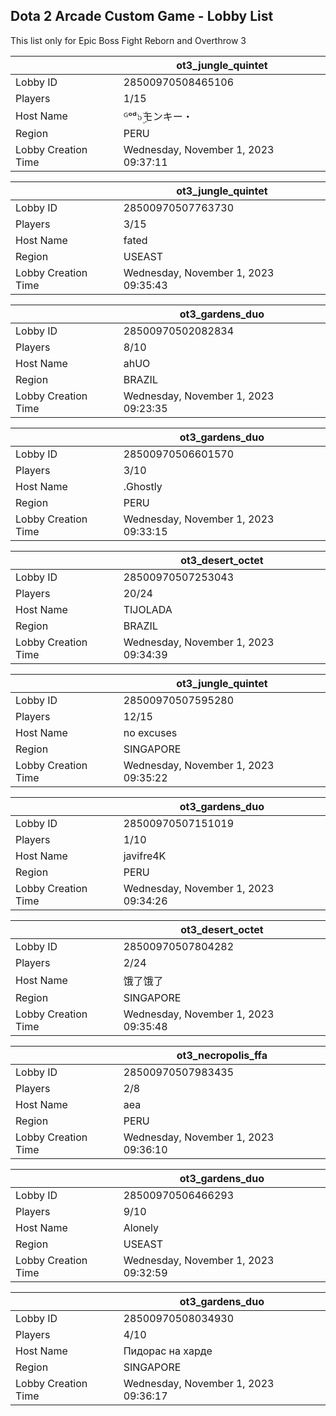 ## Dota 2 Arcade Custom Game - Lobby List

This list only for Epic Boss Fight Reborn and Overthrow 3

|  | ot3_jungle_quintet |
| ------ | ------ |
| Lobby ID | 28500970508465106 |
| Players | 1/15 |
| Host Name | ᴳᵒᵈ๖ۣۜモンキー・ |
| Region | PERU |
| Lobby Creation Time | Wednesday, November 1, 2023 09:37:11 |


|  | ot3_jungle_quintet |
| ------ | ------ |
| Lobby ID | 28500970507763730 |
| Players | 3/15 |
| Host Name | fated |
| Region | USEAST |
| Lobby Creation Time | Wednesday, November 1, 2023 09:35:43 |


|  | ot3_gardens_duo |
| ------ | ------ |
| Lobby ID | 28500970502082834 |
| Players | 8/10 |
| Host Name | ahUO |
| Region | BRAZIL |
| Lobby Creation Time | Wednesday, November 1, 2023 09:23:35 |


|  | ot3_gardens_duo |
| ------ | ------ |
| Lobby ID | 28500970506601570 |
| Players | 3/10 |
| Host Name | .Ghostly |
| Region | PERU |
| Lobby Creation Time | Wednesday, November 1, 2023 09:33:15 |


|  | ot3_desert_octet |
| ------ | ------ |
| Lobby ID | 28500970507253043 |
| Players | 20/24 |
| Host Name | TIJOLADA |
| Region | BRAZIL |
| Lobby Creation Time | Wednesday, November 1, 2023 09:34:39 |


|  | ot3_jungle_quintet |
| ------ | ------ |
| Lobby ID | 28500970507595280 |
| Players | 12/15 |
| Host Name | no excuses |
| Region | SINGAPORE |
| Lobby Creation Time | Wednesday, November 1, 2023 09:35:22 |


|  | ot3_gardens_duo |
| ------ | ------ |
| Lobby ID | 28500970507151019 |
| Players | 1/10 |
| Host Name | javifre4K |
| Region | PERU |
| Lobby Creation Time | Wednesday, November 1, 2023 09:34:26 |


|  | ot3_desert_octet |
| ------ | ------ |
| Lobby ID | 28500970507804282 |
| Players | 2/24 |
| Host Name | 饿了饿了 |
| Region | SINGAPORE |
| Lobby Creation Time | Wednesday, November 1, 2023 09:35:48 |


|  | ot3_necropolis_ffa |
| ------ | ------ |
| Lobby ID | 28500970507983435 |
| Players | 2/8 |
| Host Name | aea |
| Region | PERU |
| Lobby Creation Time | Wednesday, November 1, 2023 09:36:10 |


|  | ot3_gardens_duo |
| ------ | ------ |
| Lobby ID | 28500970506466293 |
| Players | 9/10 |
| Host Name | Alonely |
| Region | USEAST |
| Lobby Creation Time | Wednesday, November 1, 2023 09:32:59 |


|  | ot3_gardens_duo |
| ------ | ------ |
| Lobby ID | 28500970508034930 |
| Players | 4/10 |
| Host Name | Пидорас на харде |
| Region | SINGAPORE |
| Lobby Creation Time | Wednesday, November 1, 2023 09:36:17 |


